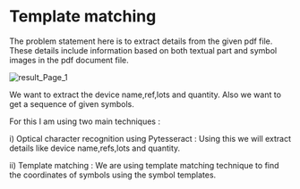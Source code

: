 # Template matching

The problem statement here is to extract details from the given pdf file. These details include information based on both textual part and symbol images in the pdf document file.

![result_Page_1](https://user-images.githubusercontent.com/104096164/203389931-613f086f-1404-4780-b13a-7225e90d9f1c.jpg)


We want to extract the device name,ref,lots and quantity. Also we want to get a sequence of given symbols.


For this I am using two main techniques :


i) Optical character recognition using Pytesseract : Using this we will extract details like device name,refs,lots and quantity.

ii) Template matching : We are using template matching technique to find the coordinates of symbols using the symbol templates.
